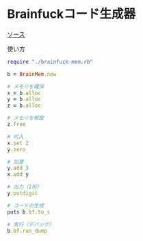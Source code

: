 # Brainfuckコード生成器

[ソース](https://github.com/magurofly/shed/blob/master/brainfuck-mem.rb)

使い方

```ruby
require "./brainfuck-mem.rb"

b = BrainMem.new

# メモリを確保
x = b.alloc
y = b.alloc
z = b.alloc

# メモリを解放
z.free

# 代入
x.set 2
y.zero

# 加算
y.add 3
x.add y

# 出力（1桁）
y.putdigit

# コードの生成
puts b.bf.to_s

# 実行（デバッグ）
b.bf.run_dump
```
